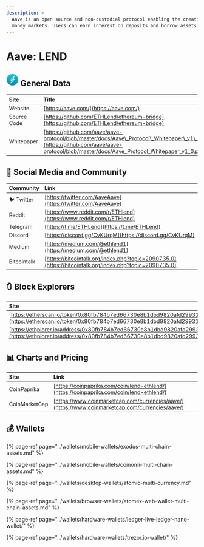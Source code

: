 ```yaml
---
description: >-
  Aave is an open source and non-custodial protocol enabling the creation of
  money markets. Users can earn interest on deposits and borrow assets.
---
```


# Aave: LEND

## ![](../.gitbook/assets/lend.png) General Data

| Site | Title |
| :--- | :--- |
| Website | [https://aave.com/](https://aave.com/) |
| Source Code | [https://github.com/ETHLend/ethereum-bridge](https://github.com/ETHLend/ethereum-bridge) |
| Whitepaper | [https://github.com/aave/aave-protocol/blob/master/docs/Aave\_Protocol\_Whitepaper\_v1\_0.pdf](https://github.com/aave/aave-protocol/blob/master/docs/Aave_Protocol_Whitepaper_v1_0.pdf) |

## 🙋 Social Media and Community

| Community | Link |
| :--- | :--- |
| 🐦 Twitter | [https://twitter.com/AaveAave](https://twitter.com/AaveAave) |
| Reddit | [https://www.reddit.com/r/ETHlend](https://www.reddit.com/r/ETHlend) |
| Telegram | [https://t.me/ETHLend](https://t.me/ETHLend) |
| Discord | [https://discord.gg/CvKUrqM](https://discord.gg/CvKUrqM) |
| Medium | [https://medium.com/@ethlend1](https://medium.com/@ethlend1) |
| Bitcointalk | [https://bitcointalk.org/index.php?topic=2090735.0](https://bitcointalk.org/index.php?topic=2090735.0) |

## 🔃 Block Explorers

| Site |
| :--- |
| [https://etherscan.io/token/0x80fb784b7ed66730e8b1dbd9820afd29931aab03](https://etherscan.io/token/0x80fb784b7ed66730e8b1dbd9820afd29931aab03) |
| [https://ethplorer.io/address/0x80fb784b7ed66730e8b1dbd9820afd29931aab03](https://ethplorer.io/address/0x80fb784b7ed66730e8b1dbd9820afd29931aab03) |

## 📊 Charts and Pricing

| Site | Link |
| :--- | :--- |
| CoinPaprika | [https://coinpaprika.com/coin/lend-ethlend/](https://coinpaprika.com/coin/lend-ethlend/) |
| CoinMarketCap | [https://www.coinmarketcap.com/currencies/aave/](https://www.coinmarketcap.com/currencies/aave/) |

## 💰 Wallets

{% page-ref page="../wallets/mobile-wallets/exodus-multi-chain-assets.md" %}

{% page-ref page="../wallets/mobile-wallets/coinomi-multi-chain-assets.md" %}

{% page-ref page="../wallets/desktop-wallets/atomic-multi-currency.md" %}

{% page-ref page="../wallets/browser-wallets/atomex-web-wallet-multi-chain-assets.md" %}

{% page-ref page="../wallets/hardware-wallets/ledger-live-ledger-nano-wallet/" %}

{% page-ref page="../wallets/hardware-wallets/trezor.io-wallet/" %}

